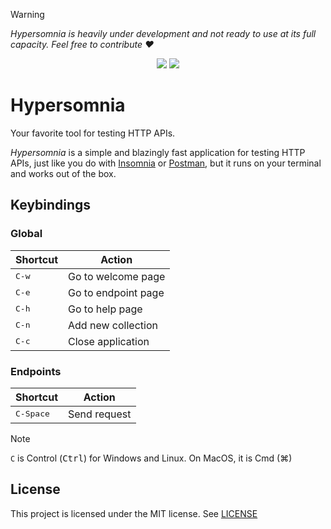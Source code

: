 <!-- prettier-ignore -->
> [!WARNING]
> _Hypersomnia is heavily under development and not ready to use at its full
> capacity. Feel free to contribute :heart:_

<div align="center">
   <image src="./docs/images/welcome.png" />
   <a target="_blank" href="https://goreportcard.com/report/github.com/HicaroD/hypersomnia">
      <image src="https://goreportcard.com/badge/github.com/HicaroD/hypersomnia" />
   </a>
</div>

# Hypersomnia

Your favorite tool for testing HTTP APIs.

_Hypersomnia_ is a simple and blazingly fast application for testing HTTP APIs,
just like you do with [Insomnia](https://insomnia.rest/) or
[Postman](https://www.postman.com/), but it runs on your terminal and works out
of the box.

## Keybindings

### Global

| Shortcut       | Action              |
| -------------- | ------------------- |
| <kbd>C-w</kbd> | Go to welcome page  |
| <kbd>C-e</kbd> | Go to endpoint page |
| <kbd>C-h</kbd> | Go to help page     |
| <kbd>C-n</kbd> | Add new collection  |
| <kbd>C-c</kbd> | Close application   |

### Endpoints

| Shortcut           | Action       |
| ------------------ | ------------ |
| <kbd>C-Space</kbd> | Send request |

<!-- prettier-ignore -->
> [!NOTE]
> `C` is Control (<kbd>Ctrl</kbd>) for Windows and Linux. On MacOS, it is Cmd
> (⌘)

## License

This project is licensed under the MIT license. See [LICENSE](./LICENSE)
